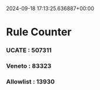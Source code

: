 2024-09-18 17:13:25.636887+00:00
# Rule Counter 
 ### UCATE : 507311

 ### Veneto : 83323

 ### Allowlist : 13930
